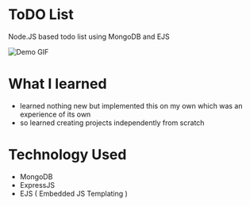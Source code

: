 # ToDO List
Node.JS based todo list using MongoDB and EJS


![Demo GIF](/sample.gif)


# What I learned
- learned nothing new but implemented this on my own which was an experience of its own
- so learned creating projects independently from scratch

# Technology Used
- MongoDB  
- ExpressJS
- EJS ( Embedded JS Templating )




